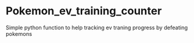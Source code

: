 # Pokemon_ev_training_counter
Simple python function to help tracking ev traning progress by defeating pokemons
